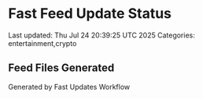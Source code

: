 # Fast Feed Update Status
Last updated: Thu Jul 24 20:39:25 UTC 2025
Categories: entertainment,crypto

## Feed Files Generated

Generated by Fast Updates Workflow
